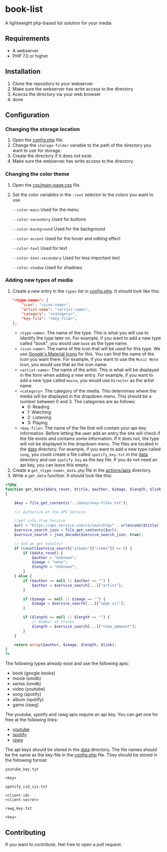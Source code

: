 # book-list
 A lightweight php-based list solution for your media

## Requirements
- A webserver
- PHP 7.0 or higher

## Installation
1. Clone the repository to your webserver
2. Make sure the webserver has write access to the directory
3. Acecss the directory via your web browser
4. done

## Configuration
### Changing the storage location
1. Open the [config.php](config.php) file.
2. Change the `storage-folder` variable to the path of the directory you want to use for storage.
3. Create the directory if it does not exist.
4. Make sure the webserver has write access to the directory.
### Changing the color theme
1. Open the [css/main-page.css](css/main-page.css) file.
2. Set the color variables in the `:root` selector to the colors you want to use.

    `--color-main` Used for the menu

    `--color-secondary` Used for buttons

    `--color-background` Used for the background

    `--color-accent` Used for the hover and editing effect

    `--color-text` Used for text

    `--color-text-secondary` Used for less important text

    `--color-shadow` Used for shadows

### Adding new types of media
1. Create a new entry in the `types` list in [config.php](config.php). It should look like this:
    ```json
    "<type-name>": {
        "icon": "<icon-name>",
        "artist-name": "<artist-name>",
        "category": "<category>",
        "key-file": "<key-file>",
    },
    ```
    - `<type-name>`: The name of the type. This is what you will use to identify the type later on.
    For example, if you want to add a new type called "book", you would use `book` as the type name.
    - `<icon-name>`: The name of the icon that will be used for this type. We use [Google's Material Icons](https://material.io/resources/icons/?style=baseline) for this. You can find the name of the icon you want there. For example, if you want to use the `Music Note` icon, you would use that as the icon name.
    - `<artist-name>`: The name of the artist. This is what will be displayed in the form when adding a new entry. For example, if you want to add a new type called `movie`, you would use `Director` as the artist name.
    - `<category>`: The category of the media. This determines where the media will be displayed in the dropdown menu. This should be a number between 0 and 3. The categories are as follows:
        - 0: Reading
        - 1: Watching
        - 2: Listening
        - 3: Playing
    - `<key-file>`: The name of the file that will contain your api-key information. Before letting the user add an entry the site will check if the file exists and contains some information. If it does not, the type will not be displayed in the dropdown menu. The files are located in the [data](data) directory. For example, if you want to add a new type called `song`, you could create a file called `spotify_key.txt` in the [data](data) directory and use `spotify_key` as the key file.
    If you do not need an api key, you can leave this empty.
2. Create a `get_<type-name>_data.php` file in the [actions/apis](actions/apis/) directory.
3. Write a `get_data` function.
It should look like this:
```php
<?php
function get_data($data_reset, $title, $author, $image, $length, $link)
{

    $key = file_get_contents("../data/<key-file>.txt");

    /// Authorize at the API Service

    //get info from Service
    $url = "https://api.service.com/v1/search?q=" . urlencode($title) . ($author != null && $author != "" ? urlencode(" " . $author) : "");
    $service_search_json = file_get_contents($url);
    $service_search = json_decode($service_search_json, true);

    // did we get results?
    if (count($service_search["albums"]["items"]) == 0) {
        if ($data_reset) {
            $author = "Unknown";
            $image = "none";
            $length = "Unknown";
        }
    } else {
        if ($author == null || $author == "") {
            $author = $service_search[...]["artist"];
        }

        if ($image == null || $image == "") {
            $image = $service_search[...]["imge_url"];
        }

        if ($length == null || $length == "") {
            // Number of tracks
            $length = $service_search[...]["time_ammount"];
        }
    }

    return array($author, $image, $length, $link);
}
?>
```

The following types already exist and use the following apis:
- book (google books)
- movie (omdb)
- series (omdb)
- video (youtube)
- song (spotify)
- album (spotify)
- game (rawg)

The youtube, spotify and rawg apis require an api key. You can get one for free at the following links:
- [youtube](https://developers.google.com/youtube/v3/getting-started)
- [spotify](https://developer.spotify.com/documentation/web-api/)
- [rawg](https://rawg.io/apidocs)

The api keys should be stored in the [data](data) directory. The file names should be the same as the key-file in the [config.php](config.php) file.
They should be stored in the following format:

`youtube_key.tyt`
```
<key>
```

`spotify_cid_cis.txt`
```
<client-id>
<client-secret>
```

`rawg_key.txt`
```
<key>
```

## Contributing
If you want to contribute, feel free to open a pull request.